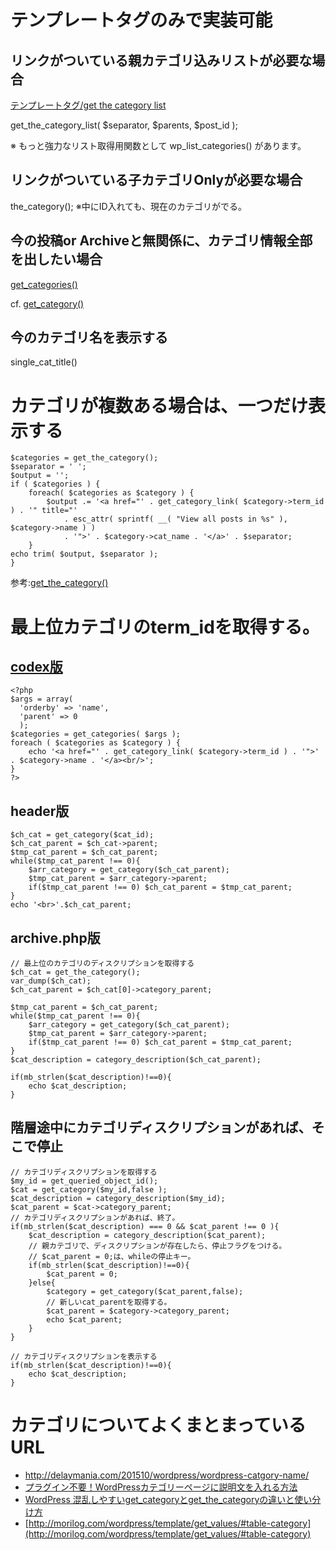 # テンプレートタグのみで実装可能
## リンクがついている親カテゴリ込みリストが必要な場合
[テンプレートタグ/get the category list](https://wpdocs.osdn.jp/%E3%83%86%E3%83%B3%E3%83%97%E3%83%AC%E3%83%BC%E3%83%88%E3%82%BF%E3%82%B0/get_the_category_list)

get_the_category_list( $separator, $parents, $post_id );

※ もっと強力なリスト取得用関数として wp_list_categories() があります。

## リンクがついている子カテゴリOnlyが必要な場合
the_category();
※中にID入れても、現在のカテゴリがでる。

## 今の投稿or Archiveと無関係に、カテゴリ情報全部を出したい場合
[get_categories()](https://wpdocs.osdn.jp/%E9%96%A2%E6%95%B0%E3%83%AA%E3%83%95%E3%82%A1%E3%83%AC%E3%83%B3%E3%82%B9/get_categories#.E3.83.89.E3.83.AD.E3.83.83.E3.83.97.E3.83.80.E3.82.A6.E3.83.B3.E3.83.9C.E3.83.83.E3.82.AF.E3.82.B9)

cf. [get_category()](https://wpdocs.osdn.jp/%E9%96%A2%E6%95%B0%E3%83%AA%E3%83%95%E3%82%A1%E3%83%AC%E3%83%B3%E3%82%B9/get_category)

## 今のカテゴリ名を表示する
single_cat_title()

# カテゴリが複数ある場合は、一つだけ表示する
```
$categories = get_the_category();
$separator = ' ';
$output = '';
if ( $categories ) {
	foreach( $categories as $category ) {
		$output .= '<a href="' . get_category_link( $category->term_id ) . '" title="' 
			. esc_attr( sprintf( __( "View all posts in %s" ), $category->name ) ) 
			. '">' . $category->cat_name . '</a>' . $separator;
	}
echo trim( $output, $separator );
}
```

参考:[get_the_category()](https://wpdocs.osdn.jp/%E3%83%86%E3%83%B3%E3%83%97%E3%83%AC%E3%83%BC%E3%83%88%E3%82%BF%E3%82%B0/get_the_category)

# 最上位カテゴリのterm_idを取得する。
## [codex版](https://wpdocs.osdn.jp/%E9%96%A2%E6%95%B0%E3%83%AA%E3%83%95%E3%82%A1%E3%83%AC%E3%83%B3%E3%82%B9/get_categories#.E6.9C.80.E4.B8.8A.E4.BD.8D.E3.81.AE.E3.82.AB.E3.83.86.E3.82.B4.E3.83.AA.E3.83.BC.E3.81.AE.E3.81.BF.E3.82.92.E5.8F.96.E5.BE.97.E3.81.99.E3.82.8B)
```
<?php
$args = array(
  'orderby' => 'name',
  'parent' => 0
  );
$categories = get_categories( $args );
foreach ( $categories as $category ) {
	echo '<a href="' . get_category_link( $category->term_id ) . '">' . $category->name . '</a><br/>';
}
?>
```

## header版

```
$ch_cat = get_category($cat_id);
$ch_cat_parent = $ch_cat->parent;
$tmp_cat_parent = $ch_cat_parent;
while($tmp_cat_parent !== 0){
    $arr_category = get_category($ch_cat_parent);
    $tmp_cat_parent = $arr_category->parent;
    if($tmp_cat_parent !== 0) $ch_cat_parent = $tmp_cat_parent;
}
echo '<br>'.$ch_cat_parent;
```

## archive.php版

```
// 最上位のカテゴリのディスクリプションを取得する 
$ch_cat = get_the_category();
var_dump($ch_cat);
$ch_cat_parent = $ch_cat[0]->category_parent;

$tmp_cat_parent = $ch_cat_parent;
while($tmp_cat_parent !== 0){
	$arr_category = get_category($ch_cat_parent);
	$tmp_cat_parent = $arr_category->parent;
	if($tmp_cat_parent !== 0) $ch_cat_parent = $tmp_cat_parent;
}
$cat_description = category_description($ch_cat_parent);

if(mb_strlen($cat_description)!==0){
	echo $cat_description;
}
```

## 階層途中にカテゴリディスクリプションがあれば、そこで停止


```
// カテゴリディスクリプションを取得する 
$my_id = get_queried_object_id();
$cat = get_category($my_id,false ); 
$cat_description = category_description($my_id);
$cat_parent = $cat->category_parent;
// カテゴリディスクリプションがあれば、終了。
if(mb_strlen($cat_description) === 0 && $cat_parent !== 0 ){
	$cat_description = category_description($cat_parent);
	// 親カテゴリで、ディスクリプションが存在したら、停止フラグをつける。
	// $cat_parent = 0;は、whileの停止キー。
	if(mb_strlen($cat_description)!==0){
		$cat_parent = 0;
	}else{
		$category = get_category($cat_parent,false);
		// 新しいcat_parentを取得する。
		$cat_parent = $category->category_parent;
		echo $cat_parent;
	}
}

// カテゴリディスクリプションを表示する
if(mb_strlen($cat_description)!==0){
	echo $cat_description;
}
```
    
# カテゴリについてよくまとまっているURL
* http://delaymania.com/201510/wordpress/wordpress-catgory-name/
* [プラグイン不要！WordPressカテゴリーページに説明文を入れる方法](https://naifix.com/category-customize/)
* [WordPress 混乱しやすいget_categoryとget_the_categoryの違いと使い分け方](http://www.kerenor.jp/get-category-and-get-the-category/)
* [http://morilog.com/wordpress/template/get_values/#table-category](http://morilog.com/wordpress/template/get_values/#table-category)

